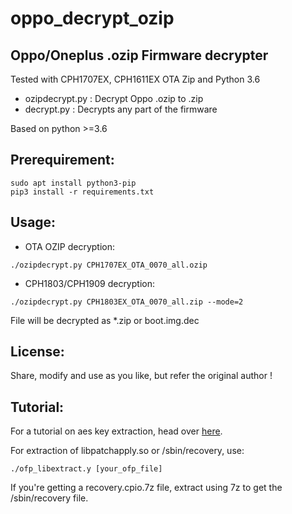 # oppo_decrypt_ozip
Oppo/Oneplus .ozip Firmware decrypter
------------------------------------

Tested with CPH1707EX, CPH1611EX OTA Zip and Python 3.6

* ozipdecrypt.py : Decrypt Oppo .ozip to .zip
* decrypt.py  : Decrypts any part of the firmware

Based on python >=3.6

Prerequirement:
-------------
```
sudo apt install python3-pip
pip3 install -r requirements.txt
```

Usage:
-------- 
* OTA OZIP decryption:

```
./ozipdecrypt.py CPH1707EX_OTA_0070_all.ozip
```

* CPH1803/CPH1909 decryption:

```
./ozipdecrypt.py CPH1803EX_OTA_0070_all.zip --mode=2
```


File will be decrypted as *.zip or boot.img.dec

License:
-------- 
Share, modify and use as you like, but refer the original author !

Tutorial:
---------
For a tutorial on aes key extraction, head over [here](https://bkerler.github.io/reversing/2019/04/24/the-game-begins/).

For extraction of libpatchapply.so or /sbin/recovery, use:

```
./ofp_libextract.y [your_ofp_file]
```

If you're getting a recovery.cpio.7z file, extract using 7z to get the /sbin/recovery file.
